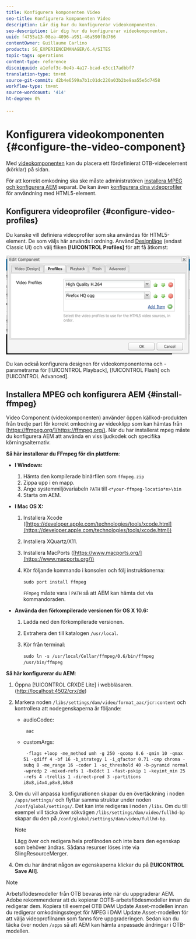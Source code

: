 ```yaml
---
title: Konfigurera komponenten Video
seo-title: Konfigurera komponenten Video
description: Lär dig hur du konfigurerar videokomponenten.
seo-description: Lär dig hur du konfigurerar videokomponenten.
uuid: f4755a13-08ea-4096-a951-46a590f8d766
contentOwner: Guillaume Carlino
products: SG_EXPERIENCEMANAGER/6.4/SITES
topic-tags: operations
content-type: reference
discoiquuid: a1efef3c-0e4b-4a17-bcad-e3cc17adbbf7
translation-type: tm+mt
source-git-commit: d2b4e6599a7b1c01dc220a03b2be9aa55e5d7458
workflow-type: tm+mt
source-wordcount: '414'
ht-degree: 0%

---
```



# Konfigurera videokomponenten {#configure-the-video-component}

Med [videokomponenten](/help/sites-authoring/default-components-foundation.md#video) kan du placera ett fördefinierat OTB-videoelement (körklar) på sidan.

För att korrekt omkodning ska ske måste administratören [installera MPEG och konfigurera AEM](#install-ffmpeg) separat. De kan även [konfigurera dina videoprofiler](#configure-video-profiles) för användning med HTML5-element.

## Konfigurera videoprofiler {#configure-video-profiles}

Du kanske vill definiera videoprofiler som ska användas för HTML5-element. De som väljs här används i ordning. Använd [Designläge](/help/sites-authoring/default-components-designmode.md) (endast Classic UI) och välj fliken **[!UICONTROL Profiles]** för att få åtkomst:

![chlimage_1-317](assets/chlimage_1-317.png)

Du kan också konfigurera designen för videokomponenterna och -parametrarna för [!UICONTROL Playback], [!UICONTROL Flash] och [!UICONTROL Advanced].

## Installera MPEG och konfigurera AEM {#install-ffmpeg}

Video Component (videokomponenten) använder öppen källkod-produkten från tredje part för korrekt omkodning av videoklipp som kan hämtas från [https://ffmpeg.org/](https://ffmpeg.org/). När du har installerat mpeg måste du konfigurera AEM att använda en viss ljudkodek och specifika körningsalternativ.

**Så här installerar du FFmpeg för din plattform**:

* **I Windows:**

   1. Hämta den kompilerade binärfilen som `ffmpeg.zip`
   1. Zippa upp i en mapp.
   1. Ange systemmiljövariabeln `PATH` till `<*your-ffmpeg-locatio*n>\bin`
   1. Starta om AEM.

* **I Mac OS X:**

   1. Installera Xcode ([https://developer.apple.com/technologies/tools/xcode.html](https://developer.apple.com/technologies/tools/xcode.html))
   1. Installera XQuartz/X11.
   1. Installera MacPorts ([https://www.macports.org/](https://www.macports.org/))
   1. Kör följande kommando i konsolen och följ instruktionerna:

      `sudo port install ffmpeg`

      `FFmpeg` måste vara i  `PATH` så att AEM kan hämta det via kommandoraden.

* **Använda den förkompilerade versionen för OS X 10.6:**

   1. Ladda ned den förkompilerade versionen.
   1. Extrahera den till katalogen `/usr/local`.
   1. Kör från terminal:

      `sudo ln -s /usr/local/Cellar/ffmpeg/0.6/bin/ffmpeg /usr/bin/ffmpeg`

**Så här konfigurerar du AEM**:

1. Öppna [!UICONTROL CRXDE Lite] i webbläsaren. ([http://localhost:4502/crx/de](http://localhost:4502/crx/de))
1. Markera noden `/libs/settings/dam/video/format_aac/jcr:content` och kontrollera att nodegenskaperna är följande:

   * audioCodec:

      ```
       aac
      ```

   * customArgs:

      ```
       -flags +loop -me_method umh -g 250 -qcomp 0.6 -qmin 10 -qmax 51 -qdiff 4 -bf 16 -b_strategy 1 -i_qfactor 0.71 -cmp chroma -subq 8 -me_range 16 -coder 1 -sc_threshold 40 -b-pyramid normal -wpredp 2 -mixed-refs 1 -8x8dct 1 -fast-pskip 1 -keyint_min 25 -refs 4 -trellis 1 -direct-pred 3 -partitions i8x8,i4x4,p8x8,b8x8
      ```

1. Om du vill anpassa konfigurationen skapar du en övertäckning i noden `/apps/settings/` och flyttar samma struktur under noden `/conf/global/settings/`. Det kan inte redigeras i noden `/libs`. Om du till exempel vill täcka över sökvägen `/libs/settings/dam/video/fullhd-bp` skapar du den på `/conf/global/settings/dam/video/fullhd-bp`.

   >[!NOTE]
   >
   >Lägg över och redigera hela profilnoden och inte bara den egenskap som behöver ändras. Sådana resurser löses inte via SlingResourceMerger.

1. Om du har ändrat någon av egenskaperna klickar du på **[!UICONTROL Save All]**.

>[!NOTE]
>
>Arbetsflödesmodeller från OTB bevaras inte när du uppgraderar AEM. Adobe rekommenderar att du kopierar OOTB-arbetsflödesmodeller innan du redigerar dem. Kopiera till exempel OTB DAM Update Asset-modellen innan du redigerar omkodningssteget för MPEG i DAM Update Asset-modellen för att välja videoprofilnamn som fanns före uppgraderingen. Sedan kan du täcka över noden `/apps` så att AEM kan hämta anpassade ändringar i OTB-modellen.

